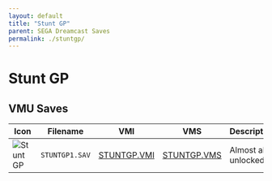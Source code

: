 ```yaml
---
layout: default
title: "Stunt GP"
parent: SEGA Dreamcast Saves
permalink: ./stuntgp/
---
```

# Stunt GP

## VMU Saves

| Icon | Filename | VMI | VMS | Description |
|------|----------|-----|-----|-------------|
| ![Stunt GP](../icons/STUNTGP1.SAV.GIF) | `STUNTGP1.SAV` | [STUNTGP.VMI](STUNTGP.VMI) | [STUNTGP.VMS](STUNTGP.VMS) | Almost all unlocked. |
